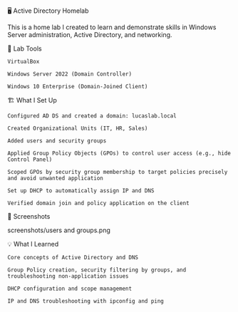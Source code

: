 

🖥️ Active Directory Homelab

This is a home lab I created to learn and demonstrate skills in Windows Server administration, Active Directory, and networking.

🔧 Lab Tools

    VirtualBox

    Windows Server 2022 (Domain Controller)

    Windows 10 Enterprise (Domain-Joined Client)

🏗️ What I Set Up

    Configured AD DS and created a domain: lucaslab.local

    Created Organizational Units (IT, HR, Sales)

    Added users and security groups

    Applied Group Policy Objects (GPOs) to control user access (e.g., hide Control Panel)

    Scoped GPOs by security group membership to target policies precisely and avoid unwanted application

    Set up DHCP to automatically assign IP and DNS

    Verified domain join and policy application on the client

📸 Screenshots

screenshots/users and groups.png

💡 What I Learned

    Core concepts of Active Directory and DNS

    Group Policy creation, security filtering by groups, and troubleshooting non-application issues

    DHCP configuration and scope management

    IP and DNS troubleshooting with ipconfig and ping

